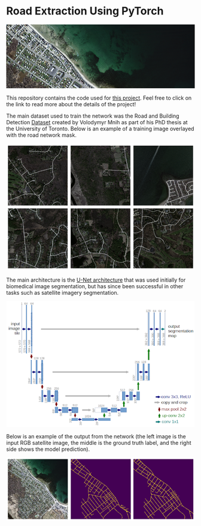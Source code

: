 # Road Extraction Using PyTorch

[//]: # (Image References)

[sat_img_banner]: etc/sat_img_banner.png "Satellite Image Banner"
[final_output]: etc/final_output.png "Final Output"
[unet_arch]: etc/unet_arch.png "UNet Architecture"
[train_img_overlay]: etc/train_img_overlay.png "Final Output"

![alt text][sat_img_banner]

This repository contains the code used for [this project](http://jeffwen.com/2018/02/23/road_extraction). Feel free to click on the link to read more about the details of the project!

The main dataset used to train the network was the Road and Building Detection [Dataset](https://www.cs.toronto.edu/~vmnih/data/) created by Volodymyr Mnih as part of his PhD thesis at the University of Toronto. Below is an example of a training image overlayed with the road network mask.

![alt text][train_img_overlay]

The main architecture is the [U-Net architecture](https://arxiv.org/pdf/1505.04597) that was used initially for biomedical image segmentation, but has since been successful in other tasks such as satellite imagery segmentation.

![alt text][unet_arch]

Below is an example of the output from the network (the left image is the input RGB satellite image, the middle is the ground truth label, and the right side shows the model prediction).

![alt text][final_output]